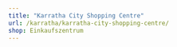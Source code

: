 ```yaml
---
title: "Karratha City Shopping Centre"
url: /karratha/karratha-city-shopping-centre/
shop: Einkaufszentrum
---
```


